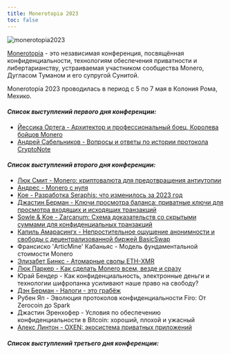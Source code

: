 ```yaml
---
title: Monerotopia 2023
toc: false
---
```


![monerotopia2023](/img/logs/monerotopia2023.png)

[Monerotopia](https://monerotopia.com/) - это независимая конференция, посвящённая конфиденциальности, технологиям обеспечения приватности и либертарианству, устраиваемая участником сообщества Monero, Дугласом Туманом и его супругой Сунитой.

Monerotopia 2023 проводилась в период с 5 по 7 мая в Колония Рома, Мехико.

#### _**Список выступлений первого дня конференции:**_
- [Йессика Ортега - Архитектор и профессиональный боец, Королева бойцов Monero](/logs/monerotopia-2023/01-architect-and-professional-monero-fighting-queen-yessica-ortega-ru-raw/)
- [Андрей Сабельников - Вопросы и ответы по истории протокола CryptoNote](/logs/monerotopia-2023/02-a-q-and-a-on-the-history-of-cryptonote-with-andrey-sabelnikov-ru-raw/)

#### _**Список выступлений второго дня конференции:**_
- [Люк Смит - Monero: криптовалюта для предотвращения антиутопии](/logs/monerotopia-2023/03-monero-crypto-for-dystopia-avoidance-with-luke-smith-ru-raw/)
- [Андрес - Monero с нуля](/logs/monerotopia-2023/04-monero-desde-cero-with-anhdres-ru-raw/)
- [Koe - Разработка Seraphis: что изменилось за 2023 год](/logs/monerotopia-2023/05-seraphis-development-a-year-in-review-2023-with-koe-ru-raw)
- [Джастин Берман - Ключи просмотра баланса: приватные ключи для просмотра входящих и исходящих транзакций](/logs/monerotopia-2023/06-view-balance-keys-a-private-key-to-view-incoming-and-outgoing-transactions-w-jberman-ru-raw/)
- [Sowle & Koe - Zarcanum: Схема доказательств со скрытыми суммами для конфиденциальных транзакций](/logs/monerotopia-2023/07-zarcanum-a-proof-of-stake-scheme-for-confidential-transactions-with-hidden-amounts-ru-raw/)
- [Капиль Амарасингх - Непростительное ощущение анонимности и свободы с децентрализованной биржей BasicSwap](/logs/monerotopia-2023/08-becoming-unapologetically-anonymousand-free-with-basicswap-dex-with-kapil-amarasinghe-ru-raw/)
- Франсиско 'ArticMine' Кабаньяс - Модель фундаментальной стоимости Monero
- [Элизабет Бинкс - Атомарные свопы ETH-XMR](/logs/monerotopia-2023/10-eth-xmr-atomic-swaps-with-elizabeth-binks-ru-raw/)
- [Люк Паркер - Как сделать Monero всем, везде и сразу](/logs/monerotopia-2023/11-getting-monero-to-be-everything-everywhere-all-at-once-with-luke-parker-ru-raw/)
- Юрай Бендер - Как конфиденциальность, электронные деньги и технологии шифропанка усиливают наше право на свободу?
- [Дэн Берман - Налоги - это грабёж](/logs/monerotopia-2023/14-dan-taxation-is-theft-behrman-ru-raw/)
- Рубен Яп - Эволюция протоколов конфиденциальности Firo: От Zerocoin до Spark
- Джастин Эренхофер - Условия по обеспечению конфиденциальности в Bitcoin: хороший, плохой и ужасный
- [Алекс Линтон - OXEN: экосистема приватных приложений](/logs/monerotopia-2023/17-oxen-private-app-ecosystem-with-alex-lipton-ru-raw/)

#### _**Список выступлений третьего дня конференции:**_
